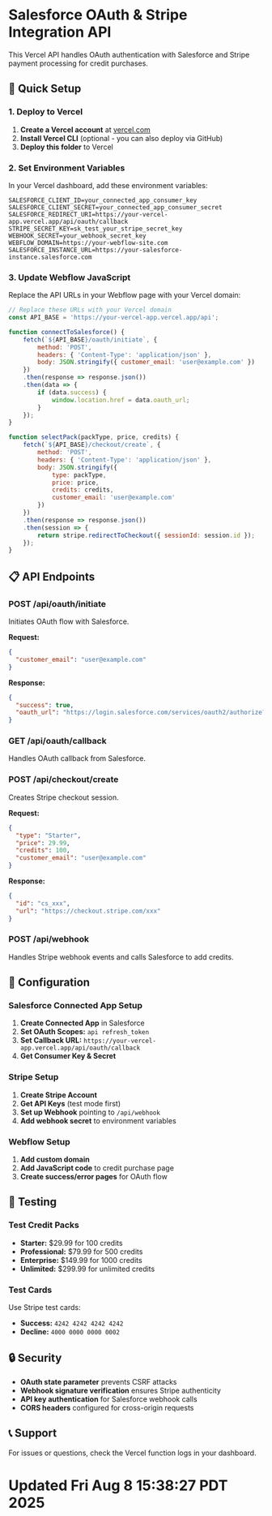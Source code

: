 # Salesforce OAuth & Stripe Integration API

This Vercel API handles OAuth authentication with Salesforce and Stripe payment processing for credit purchases.

## 🚀 Quick Setup

### 1. Deploy to Vercel

1. **Create a Vercel account** at [vercel.com](https://vercel.com)
2. **Install Vercel CLI** (optional - you can also deploy via GitHub)
3. **Deploy this folder** to Vercel

### 2. Set Environment Variables

In your Vercel dashboard, add these environment variables:

```
SALESFORCE_CLIENT_ID=your_connected_app_consumer_key
SALESFORCE_CLIENT_SECRET=your_connected_app_consumer_secret
SALESFORCE_REDIRECT_URI=https://your-vercel-app.vercel.app/api/oauth/callback
STRIPE_SECRET_KEY=sk_test_your_stripe_secret_key
WEBHOOK_SECRET=your_webhook_secret_key
WEBFLOW_DOMAIN=https://your-webflow-site.com
SALESFORCE_INSTANCE_URL=https://your-salesforce-instance.salesforce.com
```

### 3. Update Webflow JavaScript

Replace the API URLs in your Webflow page with your Vercel domain:

```javascript
// Replace these URLs with your Vercel domain
const API_BASE = 'https://your-vercel-app.vercel.app/api';

function connectToSalesforce() {
    fetch(`${API_BASE}/oauth/initiate`, {
        method: 'POST',
        headers: { 'Content-Type': 'application/json' },
        body: JSON.stringify({ customer_email: 'user@example.com' })
    })
    .then(response => response.json())
    .then(data => {
        if (data.success) {
            window.location.href = data.oauth_url;
        }
    });
}

function selectPack(packType, price, credits) {
    fetch(`${API_BASE}/checkout/create`, {
        method: 'POST',
        headers: { 'Content-Type': 'application/json' },
        body: JSON.stringify({
            type: packType,
            price: price,
            credits: credits,
            customer_email: 'user@example.com'
        })
    })
    .then(response => response.json())
    .then(session => {
        return stripe.redirectToCheckout({ sessionId: session.id });
    });
}
```

## 📋 API Endpoints

### POST /api/oauth/initiate
Initiates OAuth flow with Salesforce.

**Request:**
```json
{
  "customer_email": "user@example.com"
}
```

**Response:**
```json
{
  "success": true,
  "oauth_url": "https://login.salesforce.com/services/oauth2/authorize?..."
}
```

### GET /api/oauth/callback
Handles OAuth callback from Salesforce.

### POST /api/checkout/create
Creates Stripe checkout session.

**Request:**
```json
{
  "type": "Starter",
  "price": 29.99,
  "credits": 100,
  "customer_email": "user@example.com"
}
```

**Response:**
```json
{
  "id": "cs_xxx",
  "url": "https://checkout.stripe.com/xxx"
}
```

### POST /api/webhook
Handles Stripe webhook events and calls Salesforce to add credits.

## 🔧 Configuration

### Salesforce Connected App Setup

1. **Create Connected App** in Salesforce
2. **Set OAuth Scopes:** `api refresh_token`
3. **Set Callback URL:** `https://your-vercel-app.vercel.app/api/oauth/callback`
4. **Get Consumer Key & Secret**

### Stripe Setup

1. **Create Stripe Account**
2. **Get API Keys** (test mode first)
3. **Set up Webhook** pointing to `/api/webhook`
4. **Add webhook secret** to environment variables

### Webflow Setup

1. **Add custom domain**
2. **Add JavaScript code** to credit purchase page
3. **Create success/error pages** for OAuth flow

## 🧪 Testing

### Test Credit Packs

- **Starter:** $29.99 for 100 credits
- **Professional:** $79.99 for 500 credits  
- **Enterprise:** $149.99 for 1000 credits
- **Unlimited:** $299.99 for unlimited credits

### Test Cards

Use Stripe test cards:
- **Success:** `4242 4242 4242 4242`
- **Decline:** `4000 0000 0000 0002`

## 🔒 Security

- **OAuth state parameter** prevents CSRF attacks
- **Webhook signature verification** ensures Stripe authenticity
- **API key authentication** for Salesforce webhook calls
- **CORS headers** configured for cross-origin requests

## 📞 Support

For issues or questions, check the Vercel function logs in your dashboard.

# Updated Fri Aug  8 15:38:27 PDT 2025

